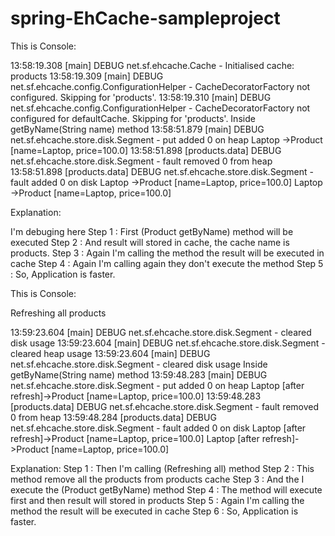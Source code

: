 # spring-EhCache-sampleproject
This is Console:

13:58:19.308 [main] DEBUG net.sf.ehcache.Cache - Initialised cache: products
13:58:19.309 [main] DEBUG net.sf.ehcache.config.ConfigurationHelper - CacheDecoratorFactory not configured. Skipping for 'products'.
13:58:19.310 [main] DEBUG net.sf.ehcache.config.ConfigurationHelper - CacheDecoratorFactory not configured for defaultCache. Skipping for 'products'.
Inside getByName(String name) method
13:58:51.879 [main] DEBUG net.sf.ehcache.store.disk.Segment - put added 0 on heap
Laptop ->Product [name=Laptop, price=100.0]
13:58:51.898 [products.data] DEBUG net.sf.ehcache.store.disk.Segment - fault removed 0 from heap
13:58:51.898 [products.data] DEBUG net.sf.ehcache.store.disk.Segment - fault added 0 on disk
Laptop ->Product [name=Laptop, price=100.0]
Laptop ->Product [name=Laptop, price=100.0]

Explanation:

I'm debuging here 
Step 1 : First (Product getByName) method will be executed 
Step 2 : And result will stored in cache, the cache name is products.
Step 3 : Again I'm calling the method the result will be executed in cache
Step 4 : Again I'm calling again they don't execute the method 
Step 5 : So, Application is faster. 

This is Console:

Refreshing all products

13:59:23.604 [main] DEBUG net.sf.ehcache.store.disk.Segment - cleared disk usage
13:59:23.604 [main] DEBUG net.sf.ehcache.store.disk.Segment - cleared heap usage
13:59:23.604 [main] DEBUG net.sf.ehcache.store.disk.Segment - cleared disk usage
Inside getByName(String name) method
13:59:48.283 [main] DEBUG net.sf.ehcache.store.disk.Segment - put added 0 on heap
Laptop [after refresh]->Product [name=Laptop, price=100.0]
13:59:48.283 [products.data] DEBUG net.sf.ehcache.store.disk.Segment - fault removed 0 from heap
13:59:48.284 [products.data] DEBUG net.sf.ehcache.store.disk.Segment - fault added 0 on disk
Laptop [after refresh]->Product [name=Laptop, price=100.0]
Laptop [after refresh]->Product [name=Laptop, price=100.0]

Explanation:
Step 1 : Then I'm calling (Refreshing all) method 
Step 2 : This method remove all the products from products cache
Step 3 : And the I execute the (Product getByName) method 
Step 4 : The method will execute first and then result will stored in products 
Step 5 : Again I'm calling the method the result will be executed in cache
Step 6 : So, Application is faster.

